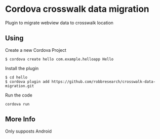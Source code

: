 # Cordova crosswalk data migration

Plugin to migrate webview data to crosswalk location


## Using

Create a new Cordova Project

    $ cordova create hello com.example.helloapp Hello
    
Install the plugin

    $ cd hello
    $ cordova plugin add https://github.com/robbresearch/crosswalk-data-migration.git
    
    
Run the code

    cordova run 

## More Info

Only supposts Android